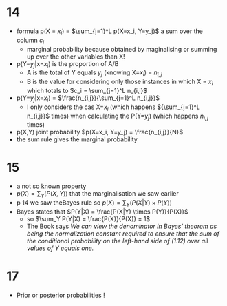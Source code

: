 # 14
* formula p(X = $x_i$) = $\sum_{j=1}^L p(X=x_i, Y=y_j)$ a sum over the column $c_i$
  * marginal probability because obtained by maginalising or summing up over the other variables than X!
* p(Y=$y_j$|x=$x_i$) is the proportion of A/B
  * A is the total of Y equals $y_j$ (knowing X=$x_i$) = $n_{i,j}$
  * B is the value for considering only those instances in which X = $x_i$ which totals to $c_i = \sum_{j=1}^L n_{i,j}$ 
* p(Y=$y_j$|x=$x_i$) = $\frac{n_{i,j}}{\sum_{j=1}^L n_{i,j}}$ 
  * I only considers the cas X=$x_i$ (which happens ${\sum_{j=1}^L n_{i,j}}$ times) when calculating the P(Y=$y_j$) (which happens $n_{i,j}$ times)
* p(X,Y) joint probability $p(X=x_i, Y=y_j) = \frac{n_{i,j}}{N}$
* the sum rule gives the marginal probability
# 15
* a not so known property
* $p(X) = \sum_Y(P(X,Y))$ that the marginalisation we saw earlier
* p 14 we saw theBayes rule so $p(X) = \sum_Y(P(X|Y) \times P(Y))$
* Bayes states that $P(Y|X) = \frac{P(X|Y) \times P(Y)}{P(X)}$
  * so $\sum_Y P(Y|X) = \frac{P(X)}{P(X)} = 1$
  * The Book says *We can view the denominator in Bayes’ theorem as being the normalization constant required to ensure that the sum of the conditional probability on the left-hand side of (1.12) over all values of Y equals one.*

# 17
* Prior or posterior probabilities !
